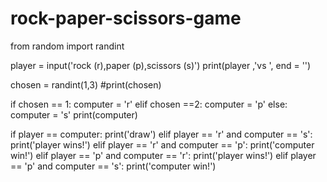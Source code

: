 # rock-paper-scissors-game
from random import randint

player = input('rock (r),paper (p),scissors (s)')
print(player ,'vs ', end = '')

chosen = randint(1,3)
#print(chosen)

if chosen == 1:
  computer = 'r'
elif chosen ==2:
  computer = 'p'
else:
  computer = 's'
print(computer)

if player == computer:
  print('draw')
elif player == 'r' and computer == 's':
    print('player wins!')
elif player == 'r' and computer == 'p':
    print('computer win!')
elif player == 'p' and computer == 'r':
    print('player wins!')
elif player == 'p' and computer == 's':
    print('computer win!')
